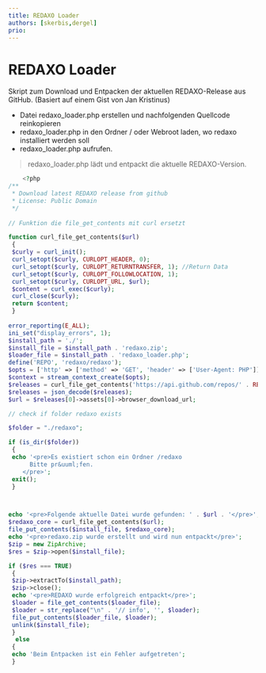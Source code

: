 ```yaml
---
title: REDAXO Loader
authors: [skerbis,dergel]
prio:
---
```


# REDAXO Loader

Skript zum Download und Entpacken der aktuellen REDAXO-Release aus GitHub.
(Basiert auf einem Gist von Jan Kristinus)

- Datei redaxo_loader.php erstellen und nachfolgenden Quellcode reinkopieren
- redaxo_loader.php in den Ordner / oder Webroot laden, wo redaxo installiert werden soll
- redaxo_loader.php aufrufen.

> redaxo_loader.php lädt und entpackt die aktuelle REDAXO-Version.

```php
    <?php
/**
 * Download latest REDAXO release from github
 * License: Public Domain
 */
 
// Funktion die file_get_contents mit curl ersetzt

function curl_file_get_contents($url)
 {
 $curly = curl_init();
 curl_setopt($curly, CURLOPT_HEADER, 0);
 curl_setopt($curly, CURLOPT_RETURNTRANSFER, 1); //Return Data
 curl_setopt($curly, CURLOPT_FOLLOWLOCATION, 1);
 curl_setopt($curly, CURLOPT_URL, $url);
 $content = curl_exec($curly);
 curl_close($curly);
 return $content;
 } 
 
error_reporting(E_ALL);
ini_set("display_errors", 1);
$install_path = './';
$install_file = $install_path . 'redaxo.zip';
$loader_file = $install_path . 'redaxo_loader.php';
define('REPO', 'redaxo/redaxo');
$opts = ['http' => ['method' => 'GET', 'header' => ['User-Agent: PHP']]];
$context = stream_context_create($opts);
$releases = curl_file_get_contents('https://api.github.com/repos/' . REPO . '/releases', false, $context);
$releases = json_decode($releases);
$url = $releases[0]->assets[0]->browser_download_url;

// check if folder redaxo exists

$folder = "./redaxo";

if (is_dir($folder))
 {
 echo '<pre>Es existiert schon ein Ordner /redaxo
      Bitte pr&uuml;fen.
    </pre>';
 exit();
 }



echo '<pre>Folgende aktuelle Datei wurde gefunden: ' . $url . '</pre>';
$redaxo_core = curl_file_get_contents($url);
file_put_contents($install_file, $redaxo_core);
echo '<pre>redaxo.zip wurde erstellt und wird nun entpackt</pre>';
$zip = new ZipArchive;
$res = $zip->open($install_file);

if ($res === TRUE)
 {
 $zip->extractTo($install_path);
 $zip->close();
 echo '<pre>REDAXO wurde erfolgreich entpackt</pre>';
 $loader = file_get_contents($loader_file);
 $loader = str_replace("\n" . '// info', '', $loader);
 file_put_contents($loader_file, $loader);
 unlink($install_file);
 }
  else
 {
 echo 'Beim Entpacken ist ein Fehler aufgetreten';
 }
```
